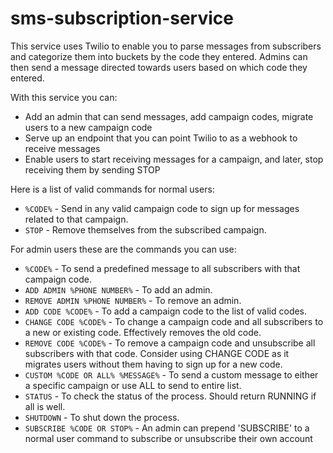 # sms-subscription-service
This service uses Twilio to enable you to parse messages from subscribers and categorize them into buckets by the code they entered. Admins can then send a message directed towards users based on which code they entered.

With this service you can:
- Add an admin that can send messages, add campaign codes, migrate users to a new campaign code
- Serve up an endpoint that you can point Twilio to as a webhook to receive messages
- Enable users to start receiving messages for a campaign, and later, stop receiving them by sending STOP 

Here is a list of valid commands for normal users:
- `%CODE%` - Send in any valid campaign code to sign up for messages related to that campaign.
- `STOP` - Remove themselves from the subscribed campaign.

For admin users these are the commands you can use:
- `%CODE%` - To send a predefined message to all subscribers with that campaign code.
- `ADD ADMIN %PHONE NUMBER%` - To add an admin.
- `REMOVE ADMIN %PHONE NUMBER%` - To remove an admin.
- `ADD CODE %CODE%` - To add a campaign code to the list of valid codes.
- `CHANGE CODE %CODE%` - To change a campaign code and all subscribers to a new or existing code. Effectively removes the old code.
- `REMOVE CODE %CODE%` - To remove a campaign code and unsubscribe all subscribers with that code. Consider using CHANGE CODE as it migrates users without them having to sign up for a new code.
- `CUSTOM %CODE OR ALL% %MESSAGE%` - To send a custom message to either a specific campaign or use ALL to send to entire list.
- `STATUS` - To check the status of the process. Should return RUNNING if all is well.
- `SHUTDOWN` - To shut down the process. 
- `SUBSCRIBE %CODE OR STOP%` - An admin can prepend 'SUBSCRIBE' to a normal user command to subscribe or unsubscribe their own account
